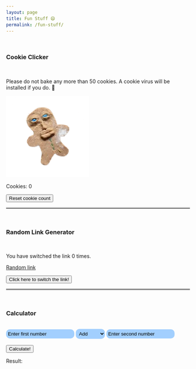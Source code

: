 ```yaml
---
layout: page
title: Fun Stuff 😄
permalink: /fun-stuff/
---
```


<br>

### Cookie Clicker

<br>
<p>Please do not <span class="bake" onclick="bake()">bake</span> any more than 50 cookies. A cookie virus will be installed if you do. 🍪</p>

<img id="cookie" class="cookie" src="../images/cookie.png" onclick="increaseCount()">

<p>Cookies: <span id="cookieCount">0</span></p>

<button id="reset" onclick="reset()">Reset cookie count</button>

<script src="../assets/js/cookie.js"></script>

<hr>

<br>

### Random Link Generator

<br>
<p>You have switched the link <span id="count">0</span> time<span id="s">s</span>.</p>
<a id="switch" href="https://google.com" target="_blank">Random link</a>

<button onclick="switchLink()">Click here to switch the link!</button>

<script src="../assets/js/link.js"></script>

<hr>

<br>

### Calculator

<br>

<div class="input-container">
    <input type="number" id="num1" placeholder="Enter first number">
    <select id="operation">
        <option value="add">Add</option>
        <option value="subtract">Subtract</option>
        <option value="multiply">Multiply</option>
        <option value="divide">Divide</option>
        <option value="power">Power</option>
        <option value="modulo">Modulo</option>
    </select>
    <input type="number" id="num2" placeholder="Enter second number">
</div>
<br>
<button onclick="calculate()">Calculate!</button>
<p>Result: <span id="result"></span></p>
<script src="../assets/js/calculator.js"></script>

<style>
.cookie:hover {
    cursor: grabbing;
}
.bake:hover {
    cursor: pointer;
}
hr {
    border-top: 3px solid #bbb;
}

input, select {
    padding: 5px;
    border-radius:10px;
    border:none;
    background-color: #A2CFFE;
}

::placeholder {
    color: black;
}


</style>

